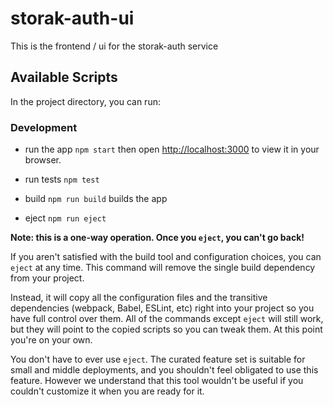 # storak-auth-ui
This is the frontend / ui for the storak-auth service

## Available Scripts

In the project directory, you can run:

### Development
- run the app `npm start` then open [http://localhost:3000](http://localhost:3000) to view it in your browser.
- run tests `npm test`
- build `npm run build` builds the app

- eject `npm run eject`

**Note: this is a one-way operation. Once you `eject`, you can't go back!**

If you aren't satisfied with the build tool and configuration choices, you can `eject` at any time. This command will remove the single build dependency from your project.

Instead, it will copy all the configuration files and the transitive dependencies (webpack, Babel, ESLint, etc) right into your project so you have full control over them. All of the commands except `eject` will still work, but they will point to the copied scripts so you can tweak them. At this point you're on your own.

You don't have to ever use `eject`. The curated feature set is suitable for small and middle deployments, and you shouldn't feel obligated to use this feature. However we understand that this tool wouldn't be useful if you couldn't customize it when you are ready for it.

